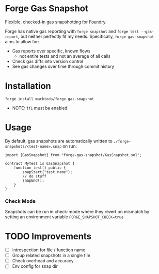 # Forge Gas Snapshot

Flexible, checked-in gas snapshotting for [Foundry](https://github.com/foundry-rs).

Forge has native gas reporting with `forge snapshot` and `forge test --gas-report`, but neither perfectly fit my needs. Specifically, `forge-gas-snapshot` aims to allow for:

- Gas reports over specific, known flows
  - not entire tests and not an average of all calls
- Check gas diffs into version control
- See gas changes over time through commit history

# Installation

```solidity
forge install marktoda/forge-gas-snapshot
```

- NOTE: `ffi` must be enabled

# Usage

By default, gas snapshots are automatically written to `./forge-snapshots/<test-name>.snap` on run:

```solidity
import {GasSnapshot} from "forge-gas-snapshot/GasSnapshot.sol";

contract MyTest is GasSnapshot {
    function test() public {
        snapStart("test name");
        // do stuff
        snapEnd();
    }
}
```

### Check Mode

Snapshots can be run in check-mode where they revert on mismatch by setting an environment variable `FORGE_SNAPSHOT_CHECK=true`

# TODO Improvements

- [ ] Introspection for file / function name
- [ ] Group related snapshots in a single file
- [ ] Check overhead and accuracy
- [ ] Env config for snap dir
